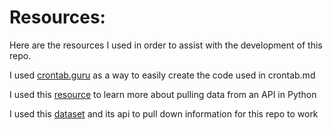 # Resources: 
Here are the resources I used in order to assist with the development of this repo.

I used [crontab.guru](https://crontab.guru/) as a way to easily create the code used in crontab.md

I used this [resource](https://www.askpython.com/python/examples/pull-data-from-an-api) to learn more about pulling data from an API in Python

I used this [dataset](https://github.com/pomber/covid19) and its api to pull down information for this repo to work
